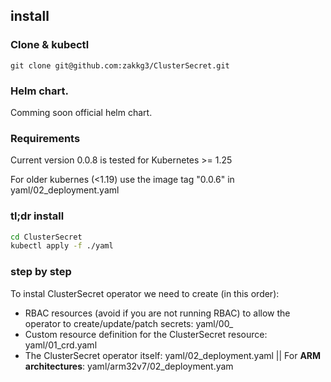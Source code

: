 ## install

### Clone & kubectl

`git clone git@github.com:zakkg3/ClusterSecret.git`


### Helm chart.

Comming soon official helm chart. 


### Requirements

Current version 0.0.8 is tested for Kubernetes >= 1.25

For older kubernes (<1.19) use the image tag "0.0.6" in  yaml/02_deployment.yaml

### tl;dr install

```bash
cd ClusterSecret
kubectl apply -f ./yaml
```

### step by step

To instal ClusterSecret operator we need to create (in this order):

 - RBAC resources (avoid if you are not running RBAC) to allow the operator to create/update/patch secrets: yaml/00_
 - Custom resource definition for the ClusterSecret resource: yaml/01_crd.yaml
 - The ClusterSecret operator itself: yaml/02_deployment.yaml || For **ARM architectures**: yaml/arm32v7/02_deployment.yam